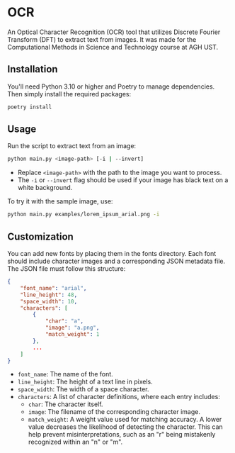 # OCR

An Optical Character Recognition (OCR) tool that utilizes Discrete Fourier Transform (DFT) to extract text from images. It was made for the Computational Methods in Science and Technology course at AGH UST.

## Installation

You'll need Python 3.10 or higher and Poetry to manage dependencies. Then simply install the required packages:

```bash
poetry install
```

## Usage

Run the script to extract text from an image:

```bash
python main.py <image-path> [-i | --invert]
```

- Replace `<image-path>` with the path to the image you want to process.
- The `-i` or `--invert` flag should be used if your image has black text on a white background.

To try it with the sample image, use:

```bash
python main.py examples/lorem_ipsum_arial.png -i
```

## Customization

You can add new fonts by placing them in the fonts directory. Each font should include character images and a corresponding JSON metadata file. The JSON file must follow this structure:

```json
{
    "font_name": "arial",
    "line_height": 48,
    "space_width": 10,
    "characters": [
        {
            "char": "a",
            "image": "a.png",
            "match_weight": 1
        },
        ...
    ]
}
```

- `font_name`: The name of the font.
- `line_height`: The height of a text line in pixels.
- `space_width`: The width of a space character.
- `characters`: A list of character definitions, where each entry includes:
  - `char`: The character itself.
  - `image`: The filename of the corresponding character image.
  - `match_weight`: A weight value used for matching accuracy. A lower value decreases the likelihood of detecting the character. This can help prevent misinterpretations, such as an "r" being mistakenly recognized within an "n" or "m".
